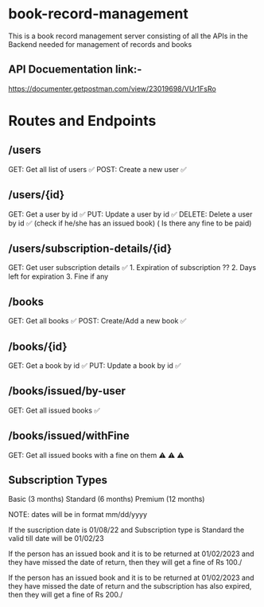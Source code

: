 # book-record-management

This is a book record management server consisting of all the APIs in the Backend needed for management of records and books

## API Docuementation link:-

https://documenter.getpostman.com/view/23019698/VUr1FsRo

# Routes and Endpoints

## /users

GET: Get all list of users ✅
POST: Create a new user ✅

## /users/{id}

GET: Get a user by id ✅
PUT: Update a user by id ✅
DELETE: Delete a user by id ✅
(check if he/she has an issued book) ( Is there any fine to be paid)

## /users/subscription-details/{id}

GET: Get user subscription details ✅ 1. Expiration of subscription ?? 2. Days left for expiration 3. Fine if any

## /books

GET: Get all books ✅
POST: Create/Add a new book ✅

## /books/{id}

GET: Get a book by id ✅
PUT: Update a book by id ✅

## /books/issued/by-user

GET: Get all issued books ✅

## /books/issued/withFine

GET: Get all issued books with a fine on them ⚠️ ⚠️ ⚠️

## Subscription Types

Basic (3 months)
Standard (6 months)
Premium (12 months)

NOTE: dates will be in format mm/dd/yyyy

If the suscription date is 01/08/22
and Subscription type is Standard
the valid till date will be 01/02/23

If the person has an issued book and it is to be returned at 01/02/2023
and they have missed the date of return, then they will get a fine of Rs 100./

If the person has an issued book and it is to be returned at 01/02/2023
and they have missed the date of return and the subscription has also expired,
then they will get a fine of Rs 200./
